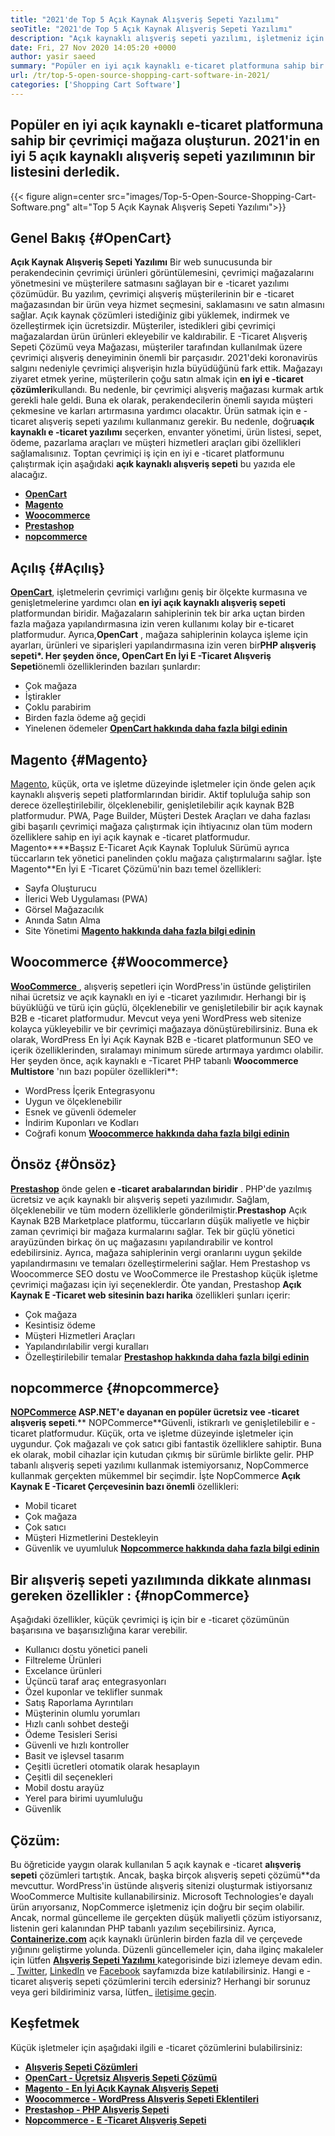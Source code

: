 ```yaml
---
title: "2021'de Top 5 Açık Kaynak Alışveriş Sepeti Yazılımı" 
seoTitle: "2021'de Top 5 Açık Kaynak Alışveriş Sepeti Yazılımı" 
description: "Açık kaynaklı alışveriş sepeti yazılımı, işletmeniz için düşük maliyetli bir çevrimiçi e-ticaret web sitesi kurmanızı sağlar. En iyi 5 ücretsiz alışveriş sepetini inceleyelim." 
date: Fri, 27 Nov 2020 14:05:20 +0000
author: yasir saeed
summary: "Popüler en iyi açık kaynaklı e-ticaret platformuna sahip bir çevrimiçi mağaza oluşturun. 2021'in en iyi 5 açık kaynaklı alışveriş sepeti yazılımının bir listesini derledik." 
url: /tr/top-5-open-source-shopping-cart-software-in-2021/
categories: ['Shopping Cart Software']
---
```


## Popüler en iyi açık kaynaklı e-ticaret platformuna sahip bir çevrimiçi mağaza oluşturun. 2021'in en iyi 5 açık kaynaklı alışveriş sepeti yazılımının bir listesini derledik.

{{< figure align=center src="images/Top-5-Open-Source-Shopping-Cart-Software.png" alt="Top 5 Açık Kaynak Alışveriş Sepeti Yazılımı">}}


## **Genel Bakış** {#OpenCart}

**Açık Kaynak Alışveriş Sepeti Yazılımı** Bir web sunucusunda bir perakendecinin çevrimiçi ürünleri görüntülemesini, çevrimiçi mağazalarını yönetmesini ve müşterilere satmasını sağlayan bir e -ticaret yazılımı çözümüdür. Bu yazılım, çevrimiçi alışveriş müşterilerinin bir e -ticaret mağazasından bir ürün veya hizmet seçmesini, saklamasını ve satın almasını sağlar. Açık kaynak çözümleri istediğiniz gibi yüklemek, indirmek ve özelleştirmek için ücretsizdir. Müşteriler, istedikleri gibi çevrimiçi mağazalardan ürün ürünleri ekleyebilir ve kaldırabilir. E -Ticaret Alışveriş Sepeti Çözümü veya Mağazası, müşteriler tarafından kullanılmak üzere çevrimiçi alışveriş deneyiminin önemli bir parçasıdır.
2021'deki koronavirüs salgını nedeniyle çevrimiçi alışverişin hızla büyüdüğünü fark ettik. Mağazayı ziyaret etmek yerine, müşterilerin çoğu satın almak için **en iyi e -ticaret çözümleri**kullandı. Bu nedenle, bir çevrimiçi alışveriş mağazası kurmak artık gerekli hale geldi. Buna ek olarak, perakendecilerin önemli sayıda müşteri çekmesine ve karları artırmasına yardımcı olacaktır. Ürün satmak için e -ticaret alışveriş sepeti yazılımı kullanmanız gerekir. Bu nedenle, doğru**açık kaynaklı e -ticaret yazılımı** seçerken, envanter yönetimi, ürün listesi, sepet, ödeme, pazarlama araçları ve müşteri hizmetleri araçları gibi özellikleri sağlamalısınız.
Toptan çevrimiçi iş için en iyi e -ticaret platformunu çalıştırmak için aşağıdaki **açık kaynaklı alışveriş sepeti** bu yazıda ele alacağız.
* [ **OpenCart** ][1]
* [ **Magento** ][2]
* [ **Woocommerce** ][3]
* [ **Prestashop** ][4]
* [ **nopcommerce** ][5]

## Açılış {#Açılış}

[ **OpenCart**][6], işletmelerin çevrimiçi varlığını geniş bir ölçekte kurmasına ve genişletmelerine yardımcı olan **en iyi açık kaynaklı alışveriş sepeti** platformundan biridir. Mağazaların sahiplerinin tek bir arka uçtan birden fazla mağaza yapılandırmasına izin veren kullanımı kolay bir e-ticaret platformudur. Ayrıca,**OpenCart** , mağaza sahiplerinin kolayca işleme için ayarları, ürünleri ve siparişleri yapılandırmasına izin veren bir**PHP alışveriş sepeti*.
Her şeyden önce, OpenCart En İyi E -Ticaret Alışveriş Sepeti**önemli özelliklerinden bazıları şunlardır:
  * Çok mağaza
  * İştirakler
  * Çoklu parabirim
  * Birden fazla ödeme ağ geçidi
  * Yinelenen ödemeler
[ **OpenCart hakkında daha fazla bilgi edinin** ][7]

## Magento {#Magento}

[Magento][8], küçük, orta ve işletme düzeyinde işletmeler için önde gelen açık kaynaklı alışveriş sepeti platformlarından biridir. Aktif topluluğa sahip son derece özelleştirilebilir, ölçeklenebilir, genişletilebilir açık kaynak B2B platformudur. PWA, Page Builder, Müşteri Destek Araçları ve daha fazlası gibi başarılı çevrimiçi mağaza çalıştırmak için ihtiyacınız olan tüm modern özelliklere sahip en iyi açık kaynak e -ticaret platformudur. Magento****Başsız E-Ticaret Açık Kaynak Topluluk Sürümü ayrıca tüccarların tek yönetici panelinden çoklu mağaza çalıştırmalarını sağlar.
İşte Magento**En İyi E -Ticaret Çözümü'nin bazı temel özellikleri:
  * Sayfa Oluşturucu
  * İlerici Web Uygulaması (PWA)
  * Görsel Mağazacılık
  * Anında Satın Alma
  * Site Yönetimi
[ **Magento hakkında daha fazla bilgi edinin** ][8]

## Woocommerce {#Woocommerce}

[ **WooCommerce** ][9], alışveriş sepetleri için WordPress'in üstünde geliştirilen nihai ücretsiz ve açık kaynaklı en iyi e -ticaret yazılımıdır. Herhangi bir iş büyüklüğü ve türü için güçlü, ölçeklenebilir ve genişletilebilir bir açık kaynak B2B e -ticaret platformudur. Mevcut veya yeni WordPress web sitenize kolayca yükleyebilir ve bir çevrimiçi mağazaya dönüştürebilirsiniz. Buna ek olarak, WordPress En İyi Açık Kaynak B2B e -ticaret platformunun SEO ve içerik özelliklerinden, sıralamayı minimum sürede artırmaya yardımcı olabilir.
Her şeyden önce, açık kaynaklı e -Ticaret PHP tabanlı **Woocommerce Multistore** 'nın bazı popüler özellikleri**:
  * WordPress İçerik Entegrasyonu
  * Uygun ve ölçeklenebilir
  * Esnek ve güvenli ödemeler
  * İndirim Kuponları ve Kodları
  * Coğrafi konum
[ **Woocommerce hakkında daha fazla bilgi edinin** ][10]

## Önsöz {#Önsöz}

[ **Prestashop**][11] önde gelen **e -ticaret arabalarından biridir** . PHP'de yazılmış ücretsiz ve açık kaynaklı bir alışveriş sepeti yazılımıdır. Sağlam, ölçeklenebilir ve tüm modern özelliklerle gönderilmiştir.**Prestashop** Açık Kaynak B2B Marketplace platformu, tüccarların düşük maliyetle ve hiçbir zaman çevrimiçi bir mağaza kurmalarını sağlar. Tek bir güçlü yönetici arayüzünden birkaç ön uç mağazasını yapılandırabilir ve kontrol edebilirsiniz. Ayrıca, mağaza sahiplerinin vergi oranlarını uygun şekilde yapılandırmasını ve temaları özelleştirmelerini sağlar. Hem Prestashop vs Woocommerce SEO dostu ve WooCommerce ile Prestashop küçük işletme çevrimiçi mağazası için iyi seçeneklerdir.
Öte yandan, Prestashop **Açık Kaynak E -Ticaret web sitesinin bazı harika** özellikleri şunları içerir:
  * Çok mağaza
  * Kesintisiz ödeme
  * Müşteri Hizmetleri Araçları
  * Yapılandırılabilir vergi kuralları
  * Özelleştirilebilir temalar
[ **Prestashop hakkında daha fazla bilgi edinin** ][12]

## nopcommerce {#nopcommerce}

**[NOPCommerce][13] **ASP.NET'e dayanan en popüler ücretsiz ve**e -ticaret alışveriş sepeti**.** NOPCommerce**Güvenli, istikrarlı ve genişletilebilir e -ticaret platformudur. Küçük, orta ve işletme düzeyinde işletmeler için uygundur. Çok mağazalı ve çok satıcı gibi fantastik özelliklere sahiptir. Buna ek olarak, mobil cihazlar için kutudan çıkmış bir sürümle birlikte gelir. PHP tabanlı alışveriş sepeti yazılımı kullanmak istemiyorsanız, NopCommerce kullanmak gerçekten mükemmel bir seçimdir.
İşte NopCommerce **Açık Kaynak E -Ticaret Çerçevesinin bazı önemli** özellikleri:
  * Mobil ticaret
  * Çok mağaza
  * Çok satıcı
  * Müşteri Hizmetlerini Destekleyin
  * Güvenlik ve uyumluluk
[ **Nopcommerce hakkında daha fazla bilgi edinin** ][14]

## **Bir alışveriş sepeti yazılımında dikkate alınması gereken özellikler** : {#nopCommerce}

Aşağıdaki özellikler, küçük çevrimiçi iş için bir e -ticaret çözümünün başarısına ve başarısızlığına karar verebilir.
  * Kullanıcı dostu yönetici paneli
  * Filtreleme Ürünleri
  * Excelance ürünleri
  * Üçüncü taraf araç entegrasyonları
  * Özel kuponlar ve teklifler sunmak
  * Satış Raporlama Ayrıntıları
  * Müşterinin olumlu yorumları
  * Hızlı canlı sohbet desteği
  * Ödeme Tesisleri Serisi
  * Güvenli ve hızlı kontroller
  * Basit ve işlevsel tasarım
  * Çeşitli ücretleri otomatik olarak hesaplayın
  * Çeşitli dil seçenekleri
  * Mobil dostu arayüz
  * Yerel para birimi uyumluluğu
  * Güvenlik

## Çözüm:
Bu öğreticide yaygın olarak kullanılan 5 açık kaynak e -ticaret **alışveriş sepeti** çözümleri tartıştık. Ancak, başka birçok alışveriş sepeti çözümü**da mevcuttur. WordPress'in üstünde alışveriş sitenizi oluşturmak istiyorsanız WooCommerce Multisite kullanabilirsiniz. Microsoft Technologies'e dayalı ürün arıyorsanız, NopCommerce işletmeniz için doğru bir seçim olabilir. Ancak, normal güncelleme ile gerçekten düşük maliyetli çözüm istiyorsanız, listenin geri kalanından PHP tabanlı yazılım seçebilirsiniz.
Ayrıca, [ **Containerize.com**][15] açık kaynaklı ürünlerin birden fazla dil ve çerçevede yığınını geliştirme yolunda. Düzenli güncellemeler için, daha ilginç makaleler için lütfen [**Alışveriş Sepeti Yazılımı** ][16] kategorisinde bizi izlemeye devam edin. _ [Twitter][17], [LinkedIn][18] ve [Facebook][19] sayfamızda bize katılabilirsiniz. Hangi e -ticaret alışveriş sepeti çözümlerini tercih edersiniz? Herhangi bir sorunuz veya geri bildiriminiz varsa, lütfen_ [iletişime geçin][20].

## Keşfetmek
Küçük işletmeler için aşağıdaki ilgili e -ticaret çözümlerini bulabilirsiniz:
* [ **Alışveriş Sepeti Çözümleri** ][21]
* [ **OpenCart - Ücretsiz Alışveriş Sepeti Çözümü** ][22]
* [ **Magento - En İyi Açık Kaynak Alışveriş Sepeti** ][23]
* [ **Woocommerce - WordPress Alışveriş Sepeti Eklentileri** ][24]
* [ **Prestashop - PHP Alışveriş Sepeti** ][25]
* [ **Nopcommerce - E -Ticaret Alışveriş Sepeti** ][26]



[1]: #OpenCart
[2]: #Magento
[3]: #WooCommerce
[4]: #PrestaShop
[5]: #nopCommerce
[6]: https://products.containerize.com/ecommerce/opencart/
[7]: https://www.opencart.com/
[8]: https://magento.com/
[9]: https://products.containerize.com/ecommerce/woocommerce/
[10]: https://woocommerce.com/
[11]: https://products.containerize.com/ecommerce/prestashop/
[12]: https://www.prestashop.com/
[13]: https://products.containerize.com/ecommerce/nopcommerce/
[14]: https://www.nopcommerce.com/
[15]: https://www.containerize.com/
[16]: https://blog.containerize.com/category/shopping-cart-software
[17]: https://twitter.com/containerize_co
[18]: https://www.linkedin.com/company/containerize/
[19]: http://facebook.com/containerize
[20]: mailto:yasir.saeed@aspose.com
[21]: https://products.containerize.com/ecommerce
[22]: https://products.containerize.com/ecommerce/opencart
[23]: https://products.containerize.com/ecommerce/magento
[24]: https://products.containerize.com/ecommerce/woocommerce
[25]: https://products.containerize.com/ecommerce/prestashop
[26]: https://products.containerize.com/ecommerce/nopcommerce
